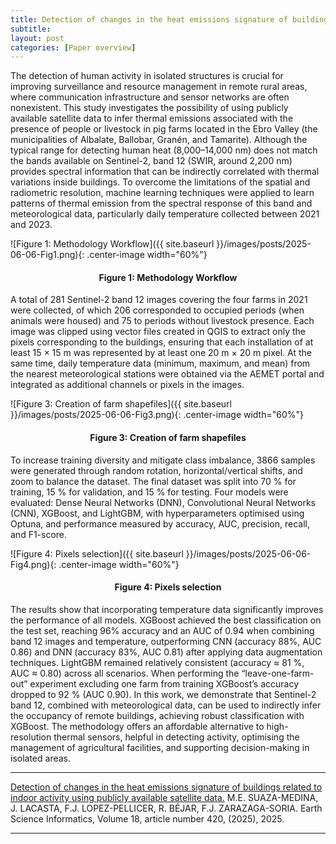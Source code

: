 ```yaml
---
title: Detection of changes in the heat emissions signature of buildings related to indoor activity using publicly available satellite data
subtitle:
layout: post
categories: [Paper overview]
---
```


The detection of human activity in isolated structures is crucial for improving surveillance and resource management in remote rural areas, where communication infrastructure and sensor networks are often nonexistent. This study investigates the possibility of using publicly available satellite data to infer thermal emissions associated with the presence of people or livestock in pig farms located in the Ebro Valley (the municipalities of Albalate, Ballobar, Granén, and Tamarite). Although the typical range for detecting human heat (8,000–14,000 nm) does not match the bands available on Sentinel-2, band 12 (SWIR, around 2,200 nm) provides spectral information that can be indirectly correlated with thermal variations inside buildings. To overcome the limitations of the spatial and radiometric resolution, machine learning techniques were applied to learn patterns of thermal emission from the spectral response of this band and meteorological data, particularly daily temperature collected between 2021 and 2023.

![Figure 1: Methodology Workflow]({{ site.baseurl }}/images/posts/2025-06-06-Fig1.png){: .center-image width="60%"}
<h4><center><b>Figure 1: Methodology Workflow</b></center></h4>

A total of 281 Sentinel-2 band 12 images covering the four farms in 2021 were collected, of which 206 corresponded to occupied periods (when animals were housed) and 75 to periods without livestock presence. Each image was clipped using vector files created in QGIS to extract only the pixels corresponding to the buildings, ensuring that each installation of at least 15 × 15 m was represented by at least one 20 m × 20 m pixel. At the same time, daily temperature data (minimum, maximum, and mean) from the nearest meteorological stations were obtained via the AEMET portal and integrated as additional channels or pixels in the images.

![Figure 3: Creation of farm shapefiles]({{ site.baseurl }}/images/posts/2025-06-06-Fig3.png){: .center-image width="60%"}
<h4><center><b>Figure 3: Creation of farm shapefiles</b></center></h4>

To increase training diversity and mitigate class imbalance, 3866 samples were generated through random rotation, horizontal/vertical shifts, and zoom to balance the dataset.
The final dataset was split into 70 % for training, 15 % for validation, and 15 % for testing. Four models were evaluated: Dense Neural Networks (DNN), Convolutional Neural Networks (CNN), XGBoost, and LightGBM, with hyperparameters optimised using Optuna, and performance measured by accuracy, AUC, precision, recall, and F1-score.

![Figure 4: Pixels selection]({{ site.baseurl }}/images/posts/2025-06-06-Fig4.png){: .center-image width="60%"}
<h4><center><b>Figure 4: Pixels selection</b></center></h4>

The results show that incorporating temperature data significantly improves the performance of all models. XGBoost achieved the best classification on the test set, reaching 96% accuracy and an AUC of 0.94 when combining band 12 images and temperature, outperforming CNN (accuracy 88%, AUC 0.86) and DNN (accuracy 83%, AUC 0.81) after applying data augmentation techniques. LightGBM remained relatively consistent (accuracy ≈ 81 %, AUC ≈ 0.80) across all scenarios. When performing the “leave-one-farm-out” experiment excluding one farm from training XGBoost’s accuracy dropped to 92 % (AUC 0.90).
In this work, we demonstrate that Sentinel-2 band 12, combined with meteorological data, can be used to indirectly infer the occupancy of remote buildings, achieving robust classification with XGBoost. The methodology offers an affordable alternative to high-resolution thermal sensors, helpful in detecting activity, optimising the management of agricultural facilities, and supporting decision-making in isolated areas.



---
[Detection of changes in the heat emissions signature of buildings related to indoor activity using publicly available satellite data.](https://doi.org/10.1007/s12145-025-01926-6) M.E. SUAZA-MEDINA, J. LACASTA, F.J. LOPEZ-PELLICER, R. BÉJAR, F.J. ZARAZAGA-SORIA. Earth Science Informatics, Volume 18, article number 420, (2025), 2025.


---
